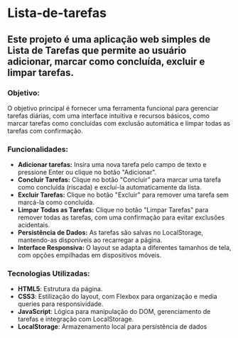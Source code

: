 # Lista-de-tarefas
## Este projeto é uma aplicação web simples de Lista de Tarefas que permite ao usuário adicionar, marcar como concluída, excluir e limpar tarefas.

### Objetivo:
O objetivo principal é fornecer uma ferramenta funcional para gerenciar tarefas diárias, com uma interface intuitiva e recursos básicos, como marcar tarefas como concluídas com exclusão automática e limpar todas as tarefas com confirmação.

### Funcionalidades:

  - **Adicionar tarefas:**
      Insira uma nova tarefa pelo campo de texto e pressione Enter ou clique no botão "Adicionar".
  - **Concluir Tarefas:**
      Clique no botão "Concluir" para marcar uma tarefa como concluída (riscada) e excluí-la automaticamente da lista.
  - **Excluir Tarefas:**
      Clique no botão "Excluir" para remover uma tarefa sem marcá-la como concluída.
  - **Limpar Todas as Tarefas:**
      Clique no botão "Limpar Tarefas" para remover todas as tarefas, com uma confirmação para evitar exclusões acidentais.
  - **Persistência de Dados:**
      As tarefas são salvas no LocalStorage, mantendo-as disponíveis ao recarregar a página.
  - **Interface Responsiva:**
      O layout se adapta a diferentes tamanhos de tela, com opções empilhadas em dispositivos móveis.

### Tecnologias Utilizadas:

  - __HTML5__: Estrutura da página.
  - __CSS3__: Estilização do layout, com Flexbox para organização e media queries para responsividade.
  - __JavaScript__: Lógica para manipulação do DOM, gerenciamento de tarefas e integração com LocalStorage.
  - __LocalStorage__: Armazenamento local para persistência de dados
